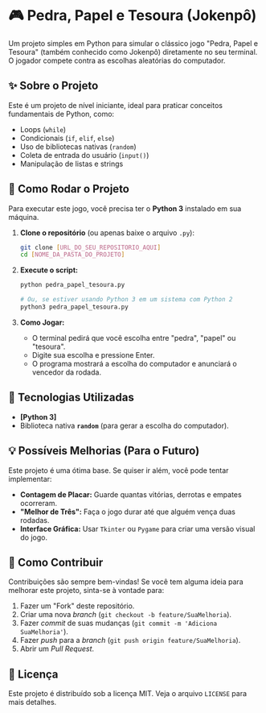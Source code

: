 # 🎮 Pedra, Papel e Tesoura (Jokenpô)

Um projeto simples em Python para simular o clássico jogo "Pedra, Papel e Tesoura" (também conhecido como Jokenpô) diretamente no seu terminal. O jogador compete contra as escolhas aleatórias do computador.

## ✨ Sobre o Projeto

Este é um projeto de nível iniciante, ideal para praticar conceitos fundamentais de Python, como:
* Loops (`while`)
* Condicionais (`if`, `elif`, `else`)
* Uso de bibliotecas nativas (`random`)
* Coleta de entrada do usuário (`input()`)
* Manipulação de listas e strings

## 🚀 Como Rodar o Projeto

Para executar este jogo, você precisa ter o **Python 3** instalado em sua máquina.

1.  **Clone o repositório** (ou apenas baixe o arquivo `.py`):
    ```bash
    git clone [URL_DO_SEU_REPOSITORIO_AQUI]
    cd [NOME_DA_PASTA_DO_PROJETO]
    ```

2.  **Execute o script:**
    ```bash
    python pedra_papel_tesoura.py
    
    # Ou, se estiver usando Python 3 em um sistema com Python 2
    python3 pedra_papel_tesoura.py
    ```

3.  **Como Jogar:**
    * O terminal pedirá que você escolha entre "pedra", "papel" ou "tesoura".
    * Digite sua escolha e pressione Enter.
    * O programa mostrará a escolha do computador e anunciará o vencedor da rodada.

## 🔨 Tecnologias Utilizadas

* **[Python 3]**
* Biblioteca nativa **`random`** (para gerar a escolha do computador).

## 💡 Possíveis Melhorias (Para o Futuro)

Este projeto é uma ótima base. Se quiser ir além, você pode tentar implementar:

* **Contagem de Placar:** Guarde quantas vitórias, derrotas e empates ocorreram.
* **"Melhor de Três":** Faça o jogo durar até que alguém vença duas rodadas.
* **Interface Gráfica:** Usar `Tkinter` ou `Pygame` para criar uma versão visual do jogo.

## 🤝 Como Contribuir

Contribuições são sempre bem-vindas! Se você tem alguma ideia para melhorar este projeto, sinta-se à vontade para:

1.  Fazer um "Fork" deste repositório.
2.  Criar uma nova *branch* (`git checkout -b feature/SuaMelhoria`).
3.  Fazer *commit* de suas mudanças (`git commit -m 'Adiciona SuaMelhoria'`).
4.  Fazer *push* para a *branch* (`git push origin feature/SuaMelhoria`).
5.  Abrir um *Pull Request*.

## 📝 Licença

Este projeto é distribuído sob a licença MIT. Veja o arquivo `LICENSE` para mais detalhes.
